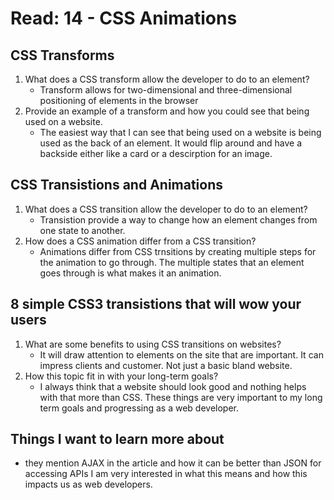 # Read: 14 - CSS Animations

## CSS Transforms

1. What does a CSS transform allow the developer to do to an element?
   * Transform allows for two-dimensional and three-dimensional positioning of elements in the browser
2. Provide an example of a transform and how you could see that being used on a website.
   * The easiest way that I can see that being used on a website is being used as the back of an element. It would flip around and have a backside either like a card or a descirption for an image.

## CSS Transistions and Animations

1. What does a CSS transition allow the developer to do to an element?
   * Transistion provide a way to change how an element changes from one state to another. 
2. How does a CSS animation differ from a CSS transition?
   * Animations differ from CSS trnsitions by creating multiple steps for the animation to go through. The multiple states that an element goes through is what makes it an animation.

## 8 simple CSS3 transistions that will wow your users

1. What are some benefits to using CSS transitions on websites?
   * It will draw attention to elements on the site that are important. It can impress clients and customer. Not just a basic bland website.
2. How this topic fit in with your long-term goals?
   * I always think that a website should look good and nothing helps with that more than CSS. These things are very important to my long term goals and progressing as a web developer.

## Things I want to learn more about

* they mention AJAX in the article and how it can be better than JSON for accessing APIs I am very interested in what this means and how this impacts us as web developers.
